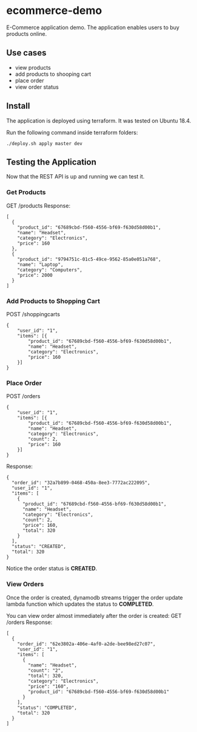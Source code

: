 # ecommerce-demo
E-Commerce application demo. The application enables users to buy products online.
## Use cases
- view products
- add products to shooping cart
- place order
- view order status
## Install
The application is deployed using terraform. It was tested on Ubuntu 18.4.

Run the following command inside terraform folders:
```
./deploy.sh apply master dev
```
## Testing the Application
Now that the REST API is up and running we can test it.
### Get Products
GET /products
Response:
```
[
  {
    "product_id": "67689cbd-f560-4556-bf69-f630d58d00b1",
    "name": "Headset",
    "category": "Electronics",
    "price": 160
  },
  {
    "product_id": "9794751c-01c5-49ce-9562-85a0e051a768",
    "name": "Laptop",
    "category": "Computers",
    "price": 2000
  }
]
```
### Add Products to Shopping Cart
POST /shoppingcarts
```
{
	"user_id": "1",
	"items": [{
		"product_id": "67689cbd-f560-4556-bf69-f630d58d00b1",
		"name": "Headset",
		"category": "Electronics",
		"price": 160
	}]
}
```

### Place Order
POST /orders
```
{
	"user_id": "1",
	"items": [{
		"product_id": "67689cbd-f560-4556-bf69-f630d58d00b1",
		"name": "Headset",
		"category": "Electronics",
		"count": 2,
		"price": 160
	}]
}
```
Response:
```
{
  "order_id": "32a7b899-0468-450a-8ee3-7772ac222095",
  "user_id": "1",
  "items": [
    {
      "product_id": "67689cbd-f560-4556-bf69-f630d58d00b1",
      "name": "Headset",
      "category": "Electronics",
      "count": 2,
      "price": 160,
      "total": 320
    }
  ],
  "status": "CREATED",
  "total": 320
}
```
Notice the order status is **CREATED**.

### View Orders
Once the order is created, dynamodb streams trigger the order update lambda function which updates the status to **COMPLETED**.

You can view order almost immediately after the order is created:
GET /orders
Response:
```
[
  {
    "order_id": "62e3802a-406e-4af0-a2de-bee98ed27c07",
    "user_id": "1",
    "items": [
      {
        "name": "Headset",
        "count": "2",
        "total": 320,
        "category": "Electronics",
        "price": "160",
        "product_id": "67689cbd-f560-4556-bf69-f630d58d00b1"
      }
    ],
    "status": "COMPLETED",
    "total": 320
  }
]
```
